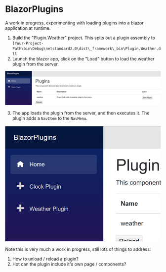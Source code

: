 # BlazorPlugins
 A work in progress, experimenting with loading plugins into a blazor application at runtime.

 1. Build the "Plugin.Weather" project. This spits out a plugin assembly to `[Your-Project-Path\bin\Debug\netstandard2.0\dist\_framework\_bin\Plugin.Weather.dll`
 2. Launch the blazor app, click on the "Load" button to load the weather plugin from the server.

 ![Click Add](./img/clickadd.PNG)

 3. The app loads the plugin from the server, and then executes it. The plugin adds a `NavItem` to the `NavMenu`.

 ![Click Add](./img/weatherplugin.PNG)

 Note this is very much a work in progress, still lots of things to address:

 1. How to unload / reload a plugin?
 2. Hot can the plugin include it's own page / components?